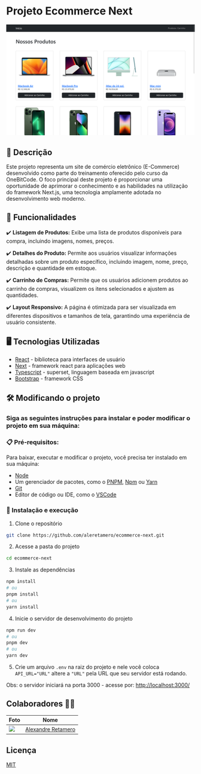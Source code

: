 # Projeto Ecommerce Next

![preview](./public/preview.webp)

## 💭 Descrição

Este projeto representa um site de comércio eletrônico (E-Commerce) desenvolvido como parte do treinamento oferecido pelo curso da OneBitCode. O foco principal deste projeto é proporcionar uma oportunidade de aprimorar o conhecimento e as habilidades na utilização do framework Next.js, uma tecnologia amplamente adotada no desenvolvimento web moderno.

## 🧠 Funcionalidades

✔️ **Listagem de Produtos:** Exibe uma lista de produtos disponíveis para compra, incluindo imagens, nomes, preços.

✔️ **Detalhes do Produto:** Permite aos usuários visualizar informações detalhadas sobre um produto específico, incluindo imagem, nome, preço, descrição e quantidade em estoque.

✔️ **Carrinho de Compras:** Permite que os usuários adicionem produtos ao carrinho de compras, visualizem os itens selecionados e ajustem as quantidades.

✔️ **Layout Responsivo:** A página é otimizada para ser visualizada em diferentes dispositivos e tamanhos de tela, garantindo uma experiência de usuário consistente.

## 🖥️ Tecnologias Utilizadas

- [React](https://react.dev) - biblioteca para interfaces de usuário
- [Next](https://nextjs.org/) - framework react para aplicações web
- [Typescript](https://www.typescriptlang.org) - superset, linguagem baseada em javascript
- [Bootstrap](https://getbootstrap.com) - framework CSS

## 🛠️ Modificando o projeto

### Siga as seguintes instruções para instalar e poder modificar o projeto em sua máquina:

### 📋 Pré-requisitos:

Para baixar, executar e modificar o projeto, você precisa ter instalado em sua máquina:

- [Node](https://nodejs.org/en)
- Um gerenciador de pacotes, como o [PNPM](https://pnpm.io), [Npm](https://nodejs.org/en/) ou [Yarn](https://classic.yarnpkg.com/lang/en/docs/install)
- [Git](https://git-scm.com/downloads)
- Editor de código ou IDE, como o [VSCode](https://code.visualstudio.com/Download)

### 🔧 Instalação e execução

1. Clone o repositório

```bash
git clone https://github.com/aleretamero/ecommerce-next.git
```

2. Acesse a pasta do projeto

```bash
cd ecommerce-next
```

3. Instale as dependências

```bash
npm install
# ou
pnpm install
# ou
yarn install
```

4. Inicie o servidor de desenvolvimento do projeto

```bash
npm run dev
# ou
pnpm dev
# ou
yarn dev
```

5. Crie um arquivo `.env` na raiz do projeto e nele você coloca `API_URL="URL"` altere a `"URL"` pela URL que seu servidor está rodando.

Obs: o servidor iniciará na porta 3000 - acesse por: <http://localhost:3000/>

## Colaboradores 🤝🤝

| Foto                                                       | Nome                                                 |
| ---------------------------------------------------------- | ---------------------------------------------------- |
| <img src="https://github.com/aleretamero.png" width="100"> | [Alexandre Retamero](https://github.com/aleretamero) |

## Licença

[MIT](https://choosealicense.com/licenses/mit/)
